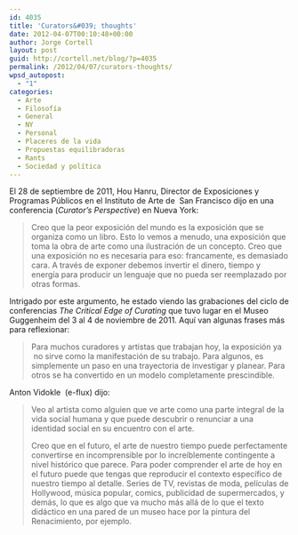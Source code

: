 ```yaml
---
id: 4035
title: 'Curators&#039; thoughts'
date: 2012-04-07T00:10:48+00:00
author: Jorge Cortell
layout: post
guid: http://cortell.net/blog/?p=4035
permalink: /2012/04/07/curators-thoughts/
wpsd_autopost:
  - "1"
categories:
  - Arte
  - Filosofí­a
  - General
  - NY
  - Personal
  - Placeres de la vida
  - Propuestas equilibradoras
  - Rants
  - Sociedad y polí­tica
---
```

El 28 de septiembre de 2011, Hou Hanru, Director de Exposiciones y Programas Públicos en el Instituto de Arte de  San Francisco dijo en una conferencia (_Curator&#8217;s Perspective_) en Nueva York:

> Creo que la peor exposición del mundo es la exposición que se organiza como un libro. Esto lo vemos a menudo, una exposición que toma la obra de arte como una ilustración de un concepto. Creo que una exposición no es necesaria para eso: francamente, es demasiado cara. A través de exponer debemos invertir el dinero, tiempo y energía para producir un lenguaje que no pueda ser reemplazado por otras formas.

Intrigado por este argumento, he estado viendo las grabaciones del ciclo de conferencias _The Critical Edge of Curating_ que tuvo lugar en el Museo Guggenheim del 3 al 4 de noviembre de 2011. Aquí van algunas frases más para reflexionar:

> Para muchos curadores y artistas que trabajan hoy, la exposición ya  no sirve como la manifestación de su trabajo. Para algunos, es simplemente un paso en una trayectoria de investigar y planear. Para otros se ha convertido en un modelo completamente prescindible.

Anton Vidokle  (e-flux) dijo:

> Veo al artista como alguien que ve arte como una parte integral de la vida social humana y que puede descubrir o renunciar a una identidad social en su encuentro con el arte.
> 
> Creo que en el futuro, el arte de nuestro tiempo puede perfectamente convertirse en incomprensible por lo increíblemente contingente a nivel histórico que parece. Para poder comprender el arte de hoy en el futuro puede que tengas que reproducir el contexto específico de nuestro tiempo al detalle. Series de TV, revistas de moda, películas de Hollywood, música popular, comics, publicidad de supermercados, y demás, lo que es algo que va mucho más allá de lo que el texto didáctico en una pared de un museo hace por la pintura del Renacimiento, por ejemplo.
